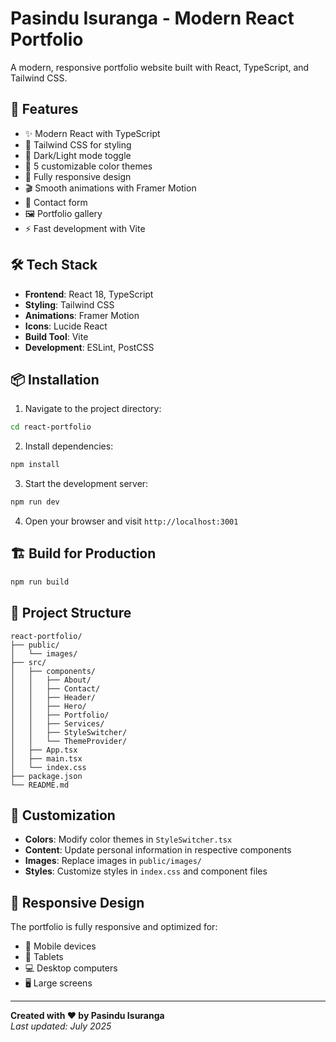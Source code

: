# Pasindu Isuranga - Modern React Portfolio

A modern, responsive portfolio website built with React, TypeScript, and Tailwind CSS.

## 🚀 Features

- ✨ Modern React with TypeScript
- 🎨 Tailwind CSS for styling
- 🌙 Dark/Light mode toggle
- 🎨 5 customizable color themes
- 📱 Fully responsive design
- 🎬 Smooth animations with Framer Motion
- 📧 Contact form
- 🖼️ Portfolio gallery
- ⚡ Fast development with Vite

## 🛠️ Tech Stack

- **Frontend**: React 18, TypeScript
- **Styling**: Tailwind CSS
- **Animations**: Framer Motion
- **Icons**: Lucide React
- **Build Tool**: Vite
- **Development**: ESLint, PostCSS

## 📦 Installation

1. Navigate to the project directory:
```bash
cd react-portfolio
```

2. Install dependencies:
```bash
npm install
```

3. Start the development server:
```bash
npm run dev
```

4. Open your browser and visit `http://localhost:3001`

## 🏗️ Build for Production

```bash
npm run build
```

## 📁 Project Structure

```
react-portfolio/
├── public/
│   └── images/
├── src/
│   ├── components/
│   │   ├── About/
│   │   ├── Contact/
│   │   ├── Header/
│   │   ├── Hero/
│   │   ├── Portfolio/
│   │   ├── Services/
│   │   ├── StyleSwitcher/
│   │   └── ThemeProvider/
│   ├── App.tsx
│   ├── main.tsx
│   └── index.css
├── package.json
└── README.md
```

## 🎨 Customization

- **Colors**: Modify color themes in `StyleSwitcher.tsx`
- **Content**: Update personal information in respective components
- **Images**: Replace images in `public/images/`
- **Styles**: Customize styles in `index.css` and component files

## 📱 Responsive Design

The portfolio is fully responsive and optimized for:
- 📱 Mobile devices
- 📲 Tablets
- 💻 Desktop computers
- 🖥️ Large screens

---

**Created with ❤️ by Pasindu Isuranga**  
*Last updated: July 2025*
